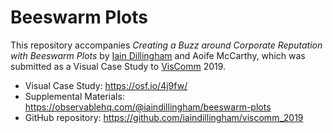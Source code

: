 # Beeswarm Plots

This repository accompanies _Creating a Buzz around Corporate Reputation with Beeswarm Plots_ by [Iain Dillingham][] and Aoife McCarthy, which was submitted as a Visual Case Study to [VisComm][] 2019.

* Visual Case Study: https://osf.io/4j9fw/
* Supplemental Materials: https://observablehq.com/@iaindillingham/beeswarm-plots
* GitHub repository: https://github.com/iaindillingham/viscomm_2019

[Iain Dillingham]: http://dillingham.me.uk/
[VisComm]: https://viscomm.io/
